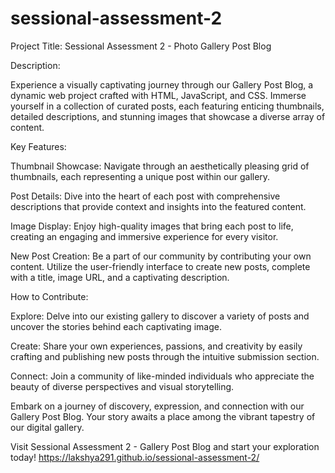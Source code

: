 # sessional-assessment-2
Project Title: Sessional Assessment 2 - Photo Gallery Post Blog

Description:

Experience a visually captivating journey through our Gallery Post Blog, a dynamic web project crafted with HTML, JavaScript, and CSS. Immerse yourself in a collection of curated posts, each featuring enticing thumbnails, detailed descriptions, and stunning images that showcase a diverse array of content.

Key Features:

Thumbnail Showcase: Navigate through an aesthetically pleasing grid of thumbnails, each representing a unique post within our gallery.

Post Details: Dive into the heart of each post with comprehensive descriptions that provide context and insights into the featured content.

Image Display: Enjoy high-quality images that bring each post to life, creating an engaging and immersive experience for every visitor.

New Post Creation: Be a part of our community by contributing your own content. Utilize the user-friendly interface to create new posts, complete with a title, image URL, and a captivating description.

How to Contribute:

Explore: Delve into our existing gallery to discover a variety of posts and uncover the stories behind each captivating image.

Create: Share your own experiences, passions, and creativity by easily crafting and publishing new posts through the intuitive submission section.

Connect: Join a community of like-minded individuals who appreciate the beauty of diverse perspectives and visual storytelling.

Embark on a journey of discovery, expression, and connection with our Gallery Post Blog. Your story awaits a place among the vibrant tapestry of our digital gallery.

Visit Sessional Assessment 2 - Gallery Post Blog and start your exploration today!
https://lakshya291.github.io/sessional-assessment-2/


